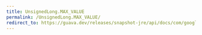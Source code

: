```yaml
---
title: UnsignedLong.MAX_VALUE
permalink: /UnsignedLong.MAX_VALUE/
redirect_to: https://guava.dev/releases/snapshot-jre/api/docs/com/google/common/primitives/UnsignedLong.html#MAX_VALUE
---
```

